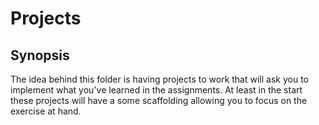 # Projects

## Synopsis

The idea behind this folder is having projects to work that will ask you to implement what you've learned in the assignments.
At least in the start these projects will have a some scaffolding allowing you to focus on the exercise at hand.

